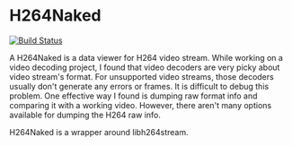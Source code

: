 # H264Naked

[![Build Status](https://travis-ci.org/shi-yan/H264Naked.svg?branch=master)](https://travis-ci.org/shi-yan/H264Naked)

A H264Naked is a data viewer for H264 video stream. While working on a video decoding project, I found that video decoders are very picky about video stream's format. For unsupported video streams, those decoders usually don't generate any errors or frames. It is difficult to debug this problem. One effective way I found is dumping raw format info and comparing it with a working video. However, there aren't many options available for dumping the H264 raw info.

H264Naked is a wrapper around libh264stream.
